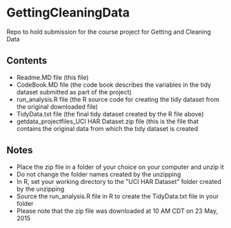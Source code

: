 # GettingCleaningData
Repo to hold submission for the course project for Getting and Cleaning Data
## Contents
* Readme.MD file (this file)
* CodeBook.MD file (the code book describes the variables in the tidy dataset submitted as part of the project)
* run_analysis.R file (the R source code for creating the tidy dataset from the original downloaded file)
* TidyData.txt file (the final tidy dataset created by the R file above)
* getdata_projectfiles_UCI HAR Dataset.zip file (this is the file that contains the original data 
from which the tidy dataset is created

## Notes
* Place the zip file in a folder of your choice on your computer and unzip it
* Do not change the folder names created by the unzipping
* In R, set your working directory to the "UCI HAR Dataset" folder created by the unzipping
* Source the run_analysis.R file in R to create the TidyData.txt file in your folder
* Please note that the zip file was downloaded at 10 AM CDT on 23 May, 2015
